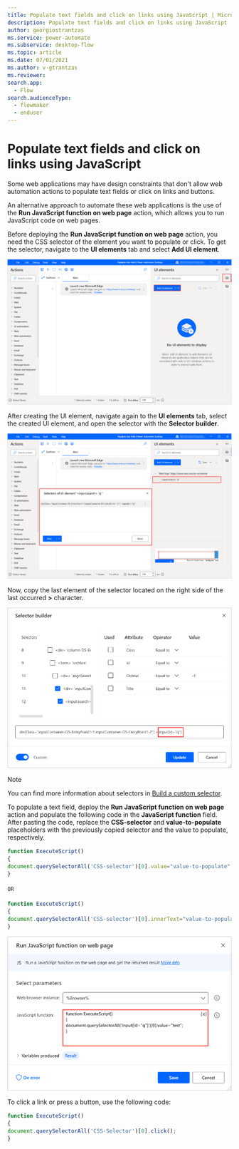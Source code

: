```yaml
---
title: Populate text fields and click on links using JavaScript | Microsoft Docs
description: Populate text fields and click on links using JavaScript
author: georgiostrantzas
ms.service: power-automate
ms.subservice: desktop-flow
ms.topic: article
ms.date: 07/01/2021
ms.author: v-gtrantzas
ms.reviewer:
search.app: 
  - Flow
search.audienceType: 
  - flowmaker
  - enduser
---
```


# Populate text fields and click on links using JavaScript

Some web applications may have design constraints that don't allow web automation actions to populate text fields or click on links and buttons.

An alternative approach to automate these web applications is the use of the **Run JavaScript function on web page** action, which allows you to run JavaScript code on web pages.

Before deploying the **Run JavaScript function on web page** action, you need the CSS selector of the element you want to populate or click. To get the selector, navigate to the **UI elements** tab and select **Add UI element**. 

![The Add UI element option in the UI elements tab.](media/populate-text-fields-click-links-javascript/add-ui-element.png)


After creating the UI element, navigate again to the **UI elements** tab, select the created UI element, and open the selector with the **Selector builder**. 

![The created CSS selector.](media/populate-text-fields-click-links-javascript/css-selector.png)

Now, copy the last element of the selector located on the right side of the last occurred **>** character.

![The created CSS selector in the Selector builder.](media/populate-text-fields-click-links-javascript/selector-builder.png)

> [!NOTE]
> You can find more information about selectors in [Build a custom selector](../build-custom-selectors.md).

To populate a text field, deploy the **Run JavaScript function on web page** action and populate the following code in the **JavaScript function** field. After pasting the code, replace the **CSS-selector** and **value-to-populate** placeholders with the previously copied selector and the value to populate, respectively.

``` JavaScript
function ExecuteScript()
{
document.querySelectorAll('CSS-selector')[0].value="value-to-populate";
}

OR

function ExecuteScript()
{
document.querySelectorAll('CSS-selector')[0].innerText="value-to-populate";
}
```

![The Run JavaScript function on web page action configured to populate a text field.](media/populate-text-fields-click-links-javascript/execute-javascript-function-action-populate-text-field.png)

To click a link or press a button, use the following code:

``` JavaScript
function ExecuteScript()
{
document.querySelectorAll('CSS-Selector')[0].click();
}
```

